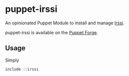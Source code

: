 # puppet-irssi

An opinionated Puppet Module to install and manage [Irssi](https://irssi.org/).

puppet-irssi is available on the
[Puppet Forge](https://forge.puppetlabs.com/thekevjames/irssi).

## Usage

Simply

```puppet
include ::irssi
```
